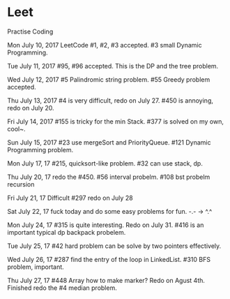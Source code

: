 # Leet
Practise Coding

Mon July 10, 2017 
LeetCode #1, #2, #3 accepted.
#3 small Dynamic Programming.    

Tue July 11, 2017 
#95, #96 accepted. This is the DP and the tree problem. 

Wed July 12, 2017
#5 Palindromic string problem. #55 Greedy problem accepted. 

Thu July 13, 2017
#4 is very difficult, redo on July 27. #450 is annoying, redo on July 20.

Fri July 14, 2017
#155 is tricky for the min Stack. #377 is solved on my own, cool~.

Sun July 15, 2017
#23 use mergeSort and PriorityQueue. #121 Dynamic Programming problem.

Mon July 17, 17
#215, quicksort-like problem. #32 can use stack, dp. 

Thu July 20, 17
redo the #450. #56 interval probelm. #108 bst probelm recursion 

Fri July 21, 17
Difficult #297 redo on July 28 

Sat July 22, 17
fuck today and do some easy problems for fun. -.- -> ^.^  

Mon July 24, 17
#315 is quite interesting. Redo on July 31. #416 is an important typical dp backpack probelem. 

Tue July 25, 17
#42 hard problem can be solve by two pointers effectively.

Wed July 26, 17
#287 find the entry of the loop in LinkedList. #310 BFS problem, important.

Thu July 27, 17
#448 Array how to make marker? Redo on Agust 4th. Finished redo the #4 median problem.  



